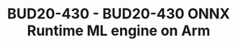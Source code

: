 ---
categories:
- bud20
description: ONNX Runtime is an open source machine learning inference engine focused
  on running the widely adopted Open Neural Network Exchange (ONNX) format models
  with best performance.<br>This session will introduce the ONNX format and the ONNX
  Runtime project and will provide details about a new execution provider for Arm
  architecture based on Arm Compute Library (ACL) recently accepted upstream, specific
  optimizations and future work.
image:
  featured: 'true'
  path: https://static.linaro.org/connect/bud20/images/BUD20-430.png
session_id: BUD20-430
session_speakers:
- speaker_bio: Mihai (Mike) Caraman PhD is a machine learning architect for application
    processors and microcontrollers at NXP Semiconductors. He earned a bachelor's
    degree in Mathematics and Informatics in '97 with a thesis on artificial neural
    networks. After a 10 years detour in the beautiful world of virtualization, with
    contributions to the Linux kernel open source project, definition of next-gen
    networking SoCs, presentations at KVM Forum and Embedded World conferences, he
    returned to his first love. He is interested in everything related to machine
    learning, in particular deep learning, from hardware accelerators, neural networks
    architectures, optimizations and security, frameworks, exchange formats, edge
    and cloud service blending.
  speaker_company: NXP Semiconductors
  speaker_image: http://avatars.sched.co/1/e4/4370053/avatar.jpg.320x320px.jpg?268
  speaker_name: MIKE CARAMAN
  speaker_position: Machine Learning Architect
  speaker_role: attendee, speaker
session_track: Machine Learning/AI
tag: session
tags: Machine Learning/AI
title: BUD20-430 - BUD20-430 ONNX Runtime ML engine on Arm
---